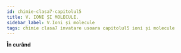```yaml
---
id: chimie-clasa7-capitolul5
title: V. IONI ȘI MOLECULE.
sidebar_label: V.Ioni și molecule
tags: chimie clasa7 invatare usoara capitolul5 ioni și molecule
---
```


**În curând**